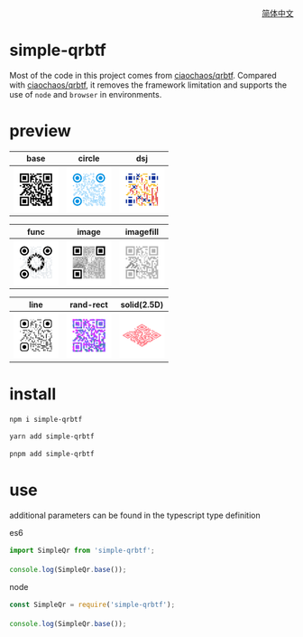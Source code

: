 <p align='right'>
  <a href='./README_CN.md' target='_blank' hreflang='zh-cn'>简体中文</a>
</p>

# simple-qrbtf

Most of the code in this project comes from [ciaochaos/qrbtf](https://github.com/ciaochaos/qrbtf). Compared
with [ciaochaos/qrbtf](https://github.com/ciaochaos/qrbtf), it removes the framework limitation and supports the use
of `node` and `browser` in environments.

# preview

| base                                                     | circle                                                     | dsj                                                     |
|----------------------------------------------------------|------------------------------------------------------------|---------------------------------------------------------|
| <img src="./assets/base.png" width="80px" height="80px"> | <img src="./assets/circle.png" width="80px" height="80px"> | <img src="./assets/dsj.png" width="80px" height="80px"> |

| func                                                    | image                                                     | imagefill                                                     |
|---------------------------------------------------------|-----------------------------------------------------------|---------------------------------------------------------------|
| <img src="./assets/fun.png" width="80px" height="80px"> | <img src="./assets/image.png" width="80px" height="80px"> | <img src="./assets/imagefill.png" width="80px" height="80px"> |

| line                                                     | rand-rect                                                    | solid(2.5D)                                               |
|----------------------------------------------------------|--------------------------------------------------------------|-----------------------------------------------------------|
| <img src="./assets/line.png" width="80px" height="80px"> | <img src="./assets/randrect.png" width="80px" height="80px"> | <img src="./assets/solid.png" width="80px" height="80px"> |

# install

```bash
npm i simple-qrbtf
```
```bash
yarn add simple-qrbtf
```
```bash
pnpm add simple-qrbtf
```

# use

additional parameters can be found in the typescript type definition

es6

```javascript
import SimpleQr from 'simple-qrbtf';

console.log(SimpleQr.base());
```

node

```javascript
const SimpleQr = require('simple-qrbtf');

console.log(SimpleQr.base());
```
